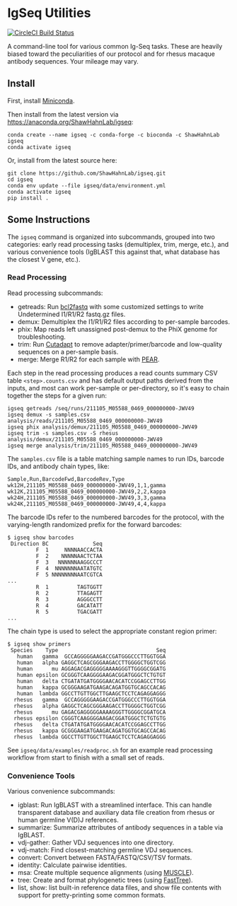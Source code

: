 # IgSeq Utilities

[![CircleCI Build Status](https://circleci.com/gh/ShawHahnLab/igseq/tree/dev.svg?style=svg)](https://circleci.com/gh/ShawHahnLab/igseq/tree/dev)

A command-line tool for various common Ig-Seq tasks.  These are heavily biased
toward the peculiarities of our protocol and for rhesus macaque antibody
sequences.  Your mileage may vary.

## Install

First, install [Miniconda](https://docs.conda.io/en/latest/miniconda.html).

Then install from the latest version via <https://anaconda.org/ShawHahnLab/igseq>:

    conda create --name igseq -c conda-forge -c bioconda -c ShawHahnLab igseq
    conda activate igseq

Or, install from the latest source here:

    git clone https://github.com/ShawHahnLab/igseq.git
    cd igseq
    conda env update --file igseq/data/environment.yml
    conda activate igseq
    pip install .

## Some Instructions

The `igseq` command is organized into subcommands, grouped into two
categories: early read processing tasks (demultiplex, trim, merge, etc.), and
various convenience tools (IgBLAST this against that, what database has the
closest V gene, etc.).

### Read Processing

Read processing subcommands:

 * getreads: Run [bcl2fastq] with some customized settings to write
   Undetermined I1/R1/R2 fastq.gz files.
 * demux: Demultiplex the I1/R1/R2 files according to per-sample barcodes.
 * phix: Map reads left unassigned post-demux to the PhiX genome for
   troubleshooting.
 * trim: Run [Cutadapt] to remove adapter/primer/barcode and low-quality
   sequences on a per-sample basis.
 * merge: Merge R1/R2 for each sample with [PEAR].

Each step in the read processing produces a read counts summary CSV table
`<step>.counts.csv` and has default output paths derived from the inputs, and
most can work per-sample or per-directory, so it's easy to chain together the
steps for a given run:

    igseq getreads /seq/runs/211105_M05588_0469_000000000-JWV49
    igseq demux -s samples.csv analysis/reads/211105_M05588_0469_000000000-JWV49
    igseq phix analysis/demux/211105_M05588_0469_000000000-JWV49
    igseq trim -s samples.csv -S rhesus analysis/demux/211105_M05588_0469_000000000-JWV49
    igseq merge analysis/trim/211105_M05588_0469_000000000-JWV49

The `samples.csv` file is a table matching sample names to run IDs, barcode
IDs, and antibody chain types, like:

    Sample,Run,BarcodeFwd,BarcodeRev,Type
    wk12H,211105_M05588_0469_000000000-JWV49,1,1,gamma
    wk12K,211105_M05588_0469_000000000-JWV49,2,2,kappa
    wk24H,211105_M05588_0469_000000000-JWV49,3,3,gamma
    wk24K,211105_M05588_0469_000000000-JWV49,4,4,kappa

The barcode IDs refer to the numbered barcodes for the protocol, with the
varying-length randomized prefix for the forward barcodes:

    $ igseq show barcodes
     Direction BC              Seq
             F  1     NNNNAACCACTA
             F  2    NNNNNAACTCTAA
             F  3   NNNNNNAAGGCCCT
             F  4  NNNNNNNAATATGTC
             F  5 NNNNNNNNAATCGTCA
    ...
             R  1         TAGTGGTT
             R  2         TTAGAGTT
             R  3         AGGGCCTT
             R  4         GACATATT
             R  5         TGACGATT
    ...

The chain type is used to select the appropriate constant region primer:

    $ igseq show primers
     Species    Type                               Seq
       human   gamma  GCCAGGGGGAAGACCGATGGGCCCTTGGTGGA
       human   alpha GAGGCTCAGCGGGAAGACCTTGGGGCTGGTCGG
       human      mu AGGAGACGAGGGGGAAAAGGGTTGGGGCGGATG
       human epsilon GCGGGTCAAGGGGAAGACGGATGGGCTCTGTGT
       human   delta CTGATATGATGGGGAACACATCCGGAGCCTTGG
       human   kappa GCGGGAAGATGAAGACAGATGGTGCAGCCACAG
       human  lambda GGCCTTGTTGGCTTGAAGCTCCTCAGAGGAGGG
      rhesus   gamma  GCCAGGGGGAAGACCGATGGGCCCTTGGTGGA
      rhesus   alpha GAGGCTCAGCGGGAAGACCTTGGGGCTGGTCGG
      rhesus      mu GAGACGAGGGGGAAAAGGGTTGGGGCGGATGCA
      rhesus epsilon CGGGTCAAGGGGAAGACGGATGGGCTCTGTGTG
      rhesus   delta CTGATATGATGGGGAACACATCCGGAGCCTTGG
      rhesus   kappa GCGGGAAGATGAAGACAGATGGTGCAGCCACAG
      rhesus  lambda GGCCTTGTTGGCTTGAAGCTCCTCAGAGGAGGG

See `igseq/data/examples/readproc.sh` for an example read processing workflow
from start to finish with a small set of reads.

### Convenience Tools

Various convenience subcommands:

 * igblast: Run IgBLAST with a streamlined interface.  This can handle
   transparent database and auxiliary data file creation from rhesus or human
   germline V(D)J references.
 * summarize: Summarize attributes of antibody sequences in a table via
   IgBLAST.
 * vdj-gather: Gather VDJ sequences into one directory.
 * vdj-match: Find closest-matching germline VDJ sequences.
 * convert: Convert between FASTA/FASTQ/CSV/TSV formats.
 * identity: Calculate pairwise identities.
 * msa: Create multiple sequence alignments (using [MUSCLE]).
 * tree: Create and format phylogenetic trees (using [FastTree]).
 * list, show: list built-in reference data files, and show file contents with
   support for pretty-printing some common formats.

[bcl2fastq]: https://support.illumina.com/sequencing/sequencing_software/bcl2fastq-conversion-software.html
[Cutadapt]: https://cutadapt.readthedocs.io
[PEAR]: https://cme.h-its.org/exelixis/web/software/pear
[MUSCLE]: https://drive5.com/muscle5
[FastTree]: http://www.microbesonline.org/fasttree
